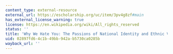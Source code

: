 ```yaml
---
content_type: external-resource
external_url: https://escholarship.org/uc/item/3pv4g8zf#main
has_external_license_warning: true
license: https://en.wikipedia.org/wiki/All_rights_reserved
status: ''
title: 'Why We Hate You: The Passions of National Identity and Ethnic Violence'
uid: 02897fd6-4c1b-49bb-942a-b5730ca0285b
wayback_url: ''
---
```

